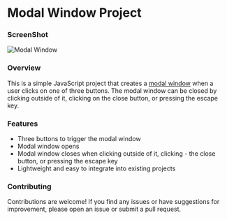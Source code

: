 # Modal Window Project

### ScreenShot
![Modal Window](/assets/Modal%20window%20-%20Google%20Chrome%2003-May-24%203_27_06%20PM.png)


### Overview 
This is a simple JavaScript project that creates a [modal window](https://6635014e669e3d0af2315d87--playful-croquembouche-cce46b.netlify.app/) when a user clicks on one of three buttons. The modal window can be closed by clicking outside of it, clicking on the close button, or pressing the escape key.

### Features
- Three buttons to trigger the modal window
- Modal window opens
- Modal window closes when clicking outside of it, clicking - the close button, or pressing the escape key
- Lightweight and easy to integrate into existing projects

### Contributing
Contributions are welcome! If you find any issues or have suggestions for improvement, please open an issue or submit a pull request.